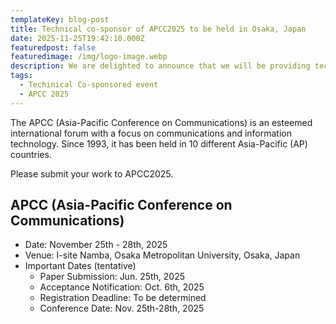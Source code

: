 ```yaml
---
templateKey: blog-post
title: Technical co-sponsor of APCC2025 to be held in Osaka, Japan
date: 2025-11-25T19:42:10.000Z
featuredpost: false
featuredimage: /img/logo-image.webp
description: We are delighted to announce that we will be providing technical support for the upcoming APCC conference, scheduled to take place in November 2025 in Osaka, Japan.
tags:
  - Techinical Co-sponsored event
  - APCC 2025
---
```


The APCC (Asia-Pacific Conference on Communications) is an esteemed international forum with a focus on communications and information technology. Since 1993, it has been held in 10 different Asia-Pacific (AP) countries.

Please submit your work to APCC2025.

## APCC (Asia-Pacific Conference on Communications)
- Date: November 25th - 28th, 2025
- Venue: I-site Namba, Osaka Metropolitan University, Osaka, Japan
- Important Dates (tentative)
    - Paper Submission: Jun. 25th, 2025
    - Acceptance Notification: Oct. 6th, 2025
    - Registration Deadline: To be determined
    - Conference Date: Nov. 25th-28th, 2025
